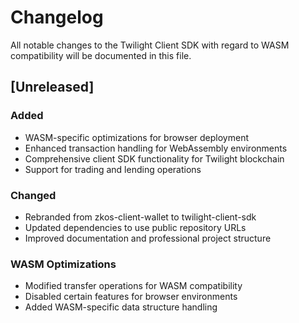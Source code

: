 # Changelog

All notable changes to the Twilight Client SDK with regard to WASM compatibility will be documented in this file.

## [Unreleased]

### Added
- WASM-specific optimizations for browser deployment
- Enhanced transaction handling for WebAssembly environments
- Comprehensive client SDK functionality for Twilight blockchain
- Support for trading and lending operations

### Changed
- Rebranded from zkos-client-wallet to twilight-client-sdk
- Updated dependencies to use public repository URLs
- Improved documentation and professional project structure

### WASM Optimizations
- Modified transfer operations for WASM compatibility
- Disabled certain features for browser environments
- Added WASM-specific data structure handling
